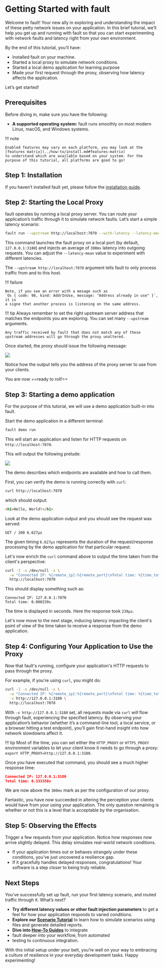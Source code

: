 # Getting Started with <span class="f">fault</span>

Welcome to <span class="f">fault</span>! Your new ally in exploring and understanding the impact of
these petty network issues on your application.
In this brief tutorial, we’ll help you get up and running with <span class="f">fault</span> so that you
can start experimenting with network faults and latency right from your own
environment.

By the end of this tutorial, you’ll have:

- Installed <span class="f">fault</span> on your machine.
- Started a local proxy to simulate network conditions.
- Started a local demo application for learning purpose
- Made your first request through the proxy, observing how latency affects the
  application.

Let’s get started!

## Prerequisites

Before diving in, make sure you have the following:

- **A supported operating system:** fault runs smoothly on most modern Linux,
  macOS, and Windows systems.

!!! note

    Enabled features may vary on each platform, you may look at the
    [features matrix](../how-to/install.md#features-matrix)
    to understand which are available based on your system. For the
    purpose of this tutorial, all platforms are good to go!

## Step 1: Installation

If you haven’t installed <span class="f">fault</span> yet, please follow the
[installation guide](../how-to/install.md).

## Step 2: Starting the Local Proxy

<span class="f">fault</span> operates by running a local proxy server. You can route your application’s
traffic through it to simulate network faults. Let’s start a simple latency
scenario:

```bash
fault run --upstream http://localhost:7070 --with-latency --latency-mean 300
```

This command launches the <span class="f">fault</span> proxy on a local port
(by default, `127.0.0.1:3180`) and injects an average of `300ms` latency into
outgoing requests. You can adjust the `--latency-mean` value to experiment with
different latencies.

The `--upstream http://localhost:7070` argument tells fault to only process
traffic from and to this host.

!!! failure

    Note, if you see an error with a mesage such as
    `Os { code: 98, kind: AddrInUse, message: "Address already in use" }`, it is
    a signe that another process is listening on the same address.

!!! tip
    Always remember to set the right upstream server address that matches the
    endpoints you are exploring. You can set many `--upstream` arguments.

    Any traffic received by fault that does not match any of these
    upstream addresses will go through the proxy unaltered.

Once started, the proxy should issue the following message:

<img srcset="/assets/images/run-default.svg" src="/assets/images/run-default.webp">

Notice how the output tells you the address of the proxy server to use from
your clients.

You are now ==ready to roll!==

## Step 3: Starting a demo application

For the purpose of this tutorial, we will use a demo application built-in
into <span class="f">fault</span>.

Start the demo application in a different terminal:

```bash
fault demo run
```

This will start an application and listen for HTTP requests on
`http://localhost:7070`.

This will output the following prelude:

<img srcset="/assets/images/demo-default.svg" src="/assets/images/demo-default.webp">


The demo describes which endpoints are available and how to call them.

First, you can verify the demo is running correctly with `curl`:

```bash
curl http://localhost:7070
```

which should output:

```html
<h1>Hello, World!</h1>
```

Look at the demo application output and you should see the request was served:

```
GET / 200 6.627µs
```

The given timing `6.627µs` represents the duration of the request/response
processing by the demo application for that particular request.

Let's now enrich the `curl` command above to output the time taken from the
client's perspective:

```bash hl_lines="2"
curl -I -o /dev/null -s \
  -w "Connected IP: %{remote_ip}:%{remote_port}\nTotal time: %{time_total}s\n" \
  http://localhost:7070
```

This should display something such as:

```text
Connected IP: 127.0.0.1:7070
Total time: 0.000239s
```

The time is displayed in seconds. Here the response took `239µs`.

Let's now move to the next stage, inducing latency impacting the client's
point of view of the time taken to receive a response from the demo application.

## Step 4: Configuring Your Application to Use the Proxy

Now that <span class="f">fault</span>'s running, configure your application's
HTTP requests to pass through the proxy.

For example, if you're using `curl`, you might do:

```bash hl_lines="3"
curl -I -o /dev/null -s \
  -w "Connected IP: %{remote_ip}:%{remote_port}\nTotal time: %{time_total}s\n" \
  -x http://127.0.0.1:3180 \
  http://localhost:7070
```

With `-x http://127.0.0.1:3180` set, all requests made via `curl` will flow
through fault, experiencing the specified latency. By observing your
application’s behavior (whether it’s a command-line tool, a local service, or
a browser hitting a test endpoint), you’ll gain first-hand insight into how
network slowdowns affect it.

!!! tip
    Most of the time, you can set either the `HTTP_PROXY` or `HTTPS_PROXY`
    environment variables to let your client know it needs to go through
    a proxy: `export HTTP_PROXY=http://127.0.0.1:3180`.

Once you have executed that command, you should see a much higher response
time:

```json
Connected IP: 127.0.0.1:3180
Total time: 0.333350s
```

We are now above the `300ms` mark as per the configuration of our proxy.

Fantastic, you have now succeeded in altering the perception
your clients would have from your using your application. The only question
remaining is whether or not this is a level that is acceptable by the
organisation.

## Step 5: Observing the Effects

Trigger a few requests from your application. Notice how responses now arrive
slightly delayed. This delay simulates real-world network conditions.

- If your application times out or behaves strangely under these conditions,
  you’ve just uncovered a resilience gap.
- If it gracefully handles delayed responses, congratulations! Your software
  is a step closer to being truly reliable.

## Next Steps

You’ve successfully set up <span class="f">fault</span>, run your first latency
scenario, and routed traffic through it. What’s next?

- **Try different latency values or other fault injection parameters** to get
  a feel for how your application responds to varied conditions.
- **Explore our [Scenario Tutorial](./create-scenario.md)** to learn how to
  simulate scenarios using files and generate detailed reports.
- **Dive into [How-To Guides](../how-to/proxy/faults/configure-latency.md)** to integrate
- <span class="f">fault</span> deeper into your workflow, from automated
- testing to continuous integration.

With this initial setup under your belt, you’re well on your way to embracing
a culture of resilience in your everyday development tasks. Happy experimenting!
